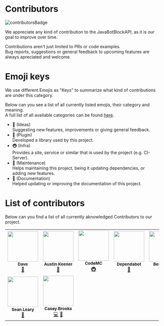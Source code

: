 <!-- ALL-CONTRIBUTORS-BADGE:START - Do not remove or modify this section -->
[contributorsBadge]: https://img.shields.io/badge/Contributors_✨-9-green.svg?style=plastic
<!-- ALL-CONTRIBUTORS-BADGE:END -->

# Contributors
![contributorsBadge]

We appreciate any kind of contribution to the JavaBotBlockAPI, as it is our goal to improve over time.

Contributions aren't just limited to PRs or code examples.  
Bug reports, suggestions or general feedback to upcoming features are always apreciated and welcome.

# Emoji keys
We use different Emojis as "Keys" to summarize what kind of contributions are under this category.

Below can you see a list of all currently listed emojis, their category and meaning.  
A full list of all available categories can be found [here](https://allcontributors.org/docs/en/emoji-key).

- 🤔 (Ideas)  
Suggesting new features, improvements or giving general feedback.
- 🔌 (Plugin)  
Developed a library used by this project.
- 🚇 (Infra)  
Provides a site, service or similar that is used by the project (e.g. CI-Server).
- 🚧 (Maintenance)  
Helps maintaining this project, being it updating dependencies, or adding new features.
- 📖 (Documentation)  
Helped updating or improving the documentation of this project.

# List of contributors
Below can you find a list of all currently aknowledged Contributors to our project.

<!-- ALL-CONTRIBUTORS-LIST:START - Do not remove or modify this section -->
<!-- prettier-ignore-start -->
<!-- markdownlint-disable -->
<table>
  <tr>
    <td align="center"><a href="https://tkachuk.tech"><img src="https://avatars1.githubusercontent.com/u/1907079?v=4" width="100px;" alt=""/><br /><sub><b>Dave</b></sub></a><br /><a href="#ideas-DavidRockin" title="Ideas, Planning, & Feedback">🤔</a></td>
    <td align="center"><a href="http://linkedin.dv8tion.net"><img src="https://avatars1.githubusercontent.com/u/1479909?v=4" width="100px;" alt=""/><br /><sub><b>Austin Keener</b></sub></a><br /><a href="#plugin-DV8FromTheWorld" title="Plugin/utility libraries">🔌</a></td>
    <td align="center"><a href="https://ci.codemc.io/"><img src="https://avatars2.githubusercontent.com/u/37156340?v=4" width="100px;" alt=""/><br /><sub><b>CodeMC</b></sub></a><br /><a href="#infra-CodeMC" title="Infrastructure (Hosting, Build-Tools, etc)">🚇</a></td>
    <td align="center"><a href="https://dependabot.com"><img src="https://avatars1.githubusercontent.com/u/27347476?v=4" width="100px;" alt=""/><br /><sub><b>Dependabot</b></sub></a><br /><a href="#maintenance-dependabot" title="Maintenance">🚧</a></td>
    <td align="center"><a href="https://www.linkedin.com/in/benmanes"><img src="https://avatars3.githubusercontent.com/u/378614?v=4" width="100px;" alt=""/><br /><sub><b>Ben Manes</b></sub></a><br /><a href="#plugin-ben-manes" title="Plugin/utility libraries">🔌</a></td>
    <td align="center"><a href="https://square.github.io"><img src="https://avatars0.githubusercontent.com/u/82592?v=4" width="100px;" alt=""/><br /><sub><b>Square</b></sub></a><br /><a href="#plugin-square" title="Plugin/utility libraries">🔌</a></td>
    <td align="center"><a href="https://www.jetbrains.com"><img src="https://avatars2.githubusercontent.com/u/878437?v=4" width="100px;" alt=""/><br /><sub><b>JetBrains</b></sub></a><br /><a href="#plugin-JetBrains" title="Plugin/utility libraries">🔌</a></td>
  </tr>
  <tr>
    <td align="center"><a href="http://www.johnjleary.com"><img src="https://avatars3.githubusercontent.com/u/5107558?v=4" width="100px;" alt=""/><br /><sub><b>Sean Leary</b></sub></a><br /><a href="#plugin-stleary" title="Plugin/utility libraries">🔌</a></td>
    <td align="center"><a href="https://www.caseyjbrooks.com/"><img src="https://avatars2.githubusercontent.com/u/6157866?v=4" width="100px;" alt=""/><br /><sub><b>Casey Brooks</b></sub></a><br /><a href="https://github.com/botblock/JavaBotBlockAPI/commits?author=cjbrooks12" title="Code">💻</a> <a href="https://github.com/botblock/JavaBotBlockAPI/commits?author=cjbrooks12" title="Documentation">📖</a></td>
  </tr>
</table>

<!-- markdownlint-enable -->
<!-- prettier-ignore-end -->
<!-- ALL-CONTRIBUTORS-LIST:END -->